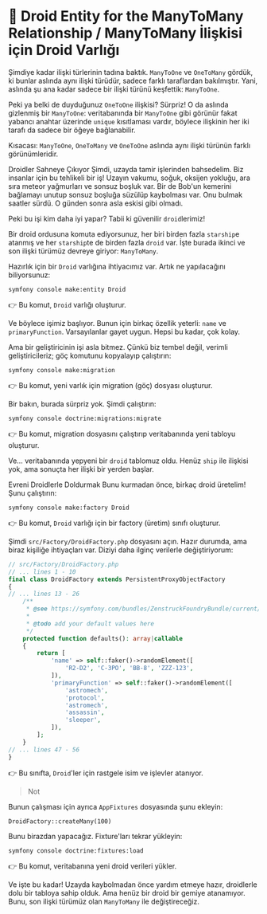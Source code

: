 # 🤖 Droid Entity for the ManyToMany Relationship / ManyToMany İlişkisi için Droid Varlığı

Şimdiye kadar ilişki türlerinin tadına baktık. `ManyToOne` ve `OneToMany` gördük, ki bunlar aslında aynı ilişki türüdür, sadece farklı taraflardan bakılmıştır. Yani, aslında şu ana kadar sadece bir ilişki türünü keşfettik: `ManyToOne`.

Peki ya belki de duyduğunuz `OneToOne` ilişkisi? Sürpriz! O da aslında gizlenmiş bir `ManyToOne`: veritabanında bir `ManyToOne` gibi görünür fakat yabancı anahtar üzerinde `unique` kısıtlaması vardır, böylece ilişkinin her iki tarafı da sadece bir öğeye bağlanabilir.

Kısacası: `ManyToOne`, `OneToMany` ve `OneToOne` aslında aynı ilişki türünün farklı görünümleridir.

Droidler Sahneye Çıkıyor
Şimdi, uzayda tamir işlerinden bahsedelim. Biz insanlar için bu tehlikeli bir iş! Uzayın vakumu, soğuk, oksijen yokluğu, ara sıra meteor yağmurları ve sonsuz boşluk var. Bir de Bob'un kemerini bağlamayı unutup sonsuz boşluğa süzülüp kaybolması var. Onu bulmak saatler sürdü. O günden sonra asla eskisi gibi olmadı.

Peki bu işi kim daha iyi yapar? Tabii ki güvenilir `droid`lerimiz!

Bir droid ordusuna komuta ediyorsunuz, her biri birden fazla `starship`e atanmış ve her `starship`te de birden fazla `droid` var. İşte burada ikinci ve son ilişki türümüz devreye giriyor: `ManyToMany`.

Hazırlık için bir `Droid` varlığına ihtiyacımız var. Artık ne yapılacağını biliyorsunuz:

```shell
symfony console make:entity Droid
```

👉 Bu komut, `Droid` varlığı oluşturur.

Ve böylece işimiz başlıyor. Bunun için birkaç özellik yeterli: `name` ve `primaryFunction`. Varsayılanlar gayet uygun. Hepsi bu kadar, çok kolay.

Ama bir geliştiricinin işi asla bitmez. Çünkü biz tembel değil, verimli geliştiricileriz; göç komutunu kopyalayıp çalıştırın:

```shell
symfony console make:migration
```

👉 Bu komut, yeni varlık için migration (göç) dosyası oluşturur.

Bir bakın, burada sürpriz yok. Şimdi çalıştırın:

```shell
symfony console doctrine:migrations:migrate
```

👉 Bu komut, migration dosyasını çalıştırıp veritabanında yeni tabloyu oluşturur.

Ve… veritabanında yepyeni bir `droid` tablomuz oldu. Henüz `ship` ile ilişkisi yok, ama sonuçta her ilişki bir yerden başlar.

Evreni Droidlerle Doldurmak
Bunu kurmadan önce, birkaç droid üretelim! Şunu çalıştırın:

```shell
symfony console make:factory Droid
```

👉 Bu komut, `Droid` varlığı için bir factory (üretim) sınıfı oluşturur.

Şimdi `src/Factory/DroidFactory.php` dosyasını açın. Hazır durumda, ama biraz kişiliğe ihtiyaçları var. Diziyi daha ilginç verilerle değiştiriyorum:


```php
// src/Factory/DroidFactory.php
// ... lines 1 - 10
final class DroidFactory extends PersistentProxyObjectFactory
{
// ... lines 13 - 26
    /**
     * @see https://symfony.com/bundles/ZenstruckFoundryBundle/current/index.html#model-factories
     *
     * @todo add your default values here
     */
    protected function defaults(): array|callable
    {
        return [
            'name' => self::faker()->randomElement([
                'R2-D2', 'C-3PO', 'BB-8', 'ZZZ-123',
            ]),
            'primaryFunction' => self::faker()->randomElement([
                'astromech',
                'protocol',
                'astromech',
                'assassin',
                'sleeper',
            ]),
        ];
    }
// ... lines 47 - 56
}
```

👉 Bu sınıfta, `Droid`'ler için rastgele isim ve işlevler atanıyor.

> Not

Bunun çalışması için ayrıca `AppFixtures` dosyasında şunu ekleyin:

```shell
DroidFactory::createMany(100)
```

Bunu birazdan yapacağız. Fixture'ları tekrar yükleyin:

```shell
symfony console doctrine:fixtures:load
```

👉 Bu komut, veritabanına yeni droid verileri yükler.

Ve işte bu kadar! Uzayda kaybolmadan önce yardım etmeye hazır, droidlerle dolu bir tabloya sahip olduk. Ama henüz bir droid bir gemiye atanamıyor. Bunu, son ilişki türümüz olan `ManyToMany` ile değiştireceğiz.
